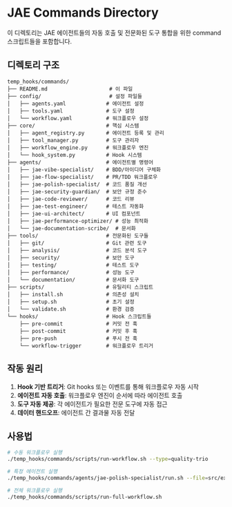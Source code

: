 # JAE Commands Directory

이 디렉토리는 JAE 에이전트들의 자동 호출 및 전문화된 도구 통합을 위한 command 스크립트들을 포함합니다.

## 디렉토리 구조

```
temp_hooks/commands/
├── README.md                    # 이 파일
├── config/                      # 설정 파일들
│   ├── agents.yaml             # 에이전트 설정
│   ├── tools.yaml              # 도구 설정
│   └── workflow.yaml           # 워크플로우 설정
├── core/                       # 핵심 시스템
│   ├── agent_registry.py       # 에이전트 등록 및 관리
│   ├── tool_manager.py         # 도구 관리자
│   ├── workflow_engine.py      # 워크플로우 엔진
│   └── hook_system.py          # Hook 시스템
├── agents/                     # 에이전트별 명령어
│   ├── jae-vibe-specialist/    # BDD/아이디어 구체화
│   ├── jae-flow-specialist/    # PR/TDD 워크플로우
│   ├── jae-polish-specialist/  # 코드 품질 개선
│   ├── jae-security-guardian/  # 보안 규정 준수
│   ├── jae-code-reviewer/      # 코드 리뷰
│   ├── jae-test-engineer/      # 테스트 자동화
│   ├── jae-ui-architect/       # UI 컴포넌트
│   ├── jae-performance-optimizer/ # 성능 최적화
│   └── jae-documentation-scribe/  # 문서화
├── tools/                      # 전문화된 도구들
│   ├── git/                    # Git 관련 도구
│   ├── analysis/               # 코드 분석 도구
│   ├── security/               # 보안 도구
│   ├── testing/                # 테스트 도구
│   ├── performance/            # 성능 도구
│   └── documentation/          # 문서화 도구
├── scripts/                    # 유틸리티 스크립트
│   ├── install.sh              # 의존성 설치
│   ├── setup.sh                # 초기 설정
│   └── validate.sh             # 환경 검증
└── hooks/                      # Hook 스크립트들
    ├── pre-commit              # 커밋 전 훅
    ├── post-commit             # 커밋 후 훅
    ├── pre-push                # 푸시 전 훅
    └── workflow-trigger        # 워크플로우 트리거
```

## 작동 원리

1. **Hook 기반 트리거**: Git hooks 또는 이벤트를 통해 워크플로우 자동 시작
2. **에이전트 자동 호출**: 워크플로우 엔진이 순서에 따라 에이전트 호출
3. **도구 자동 제공**: 각 에이전트가 필요한 전문 도구에 자동 접근
4. **데이터 핸드오프**: 에이전트 간 결과물 자동 전달

## 사용법

```bash
# 수동 워크플로우 실행
./temp_hooks/commands/scripts/run-workflow.sh --type=quality-trio

# 특정 에이전트 실행
./temp_hooks/commands/agents/jae-polish-specialist/run.sh --file=src/example.py

# 전체 워크플로우 실행
./temp_hooks/commands/scripts/run-full-workflow.sh
```